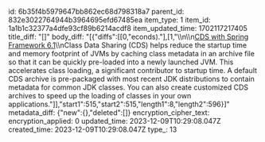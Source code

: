 id: 6b35f4b5979647bb862ec68d798318a7
parent_id: 832e3022764944b3964695efd67485ea
item_type: 1
item_id: 1a1b1c32377a4dfe93cf89b6214acdf8
item_updated_time: 1702117217405
title_diff: "[]"
body_diff: "[{\"diffs\":[[0,\"econds).\"],[1,\"\\\n\\\n[CDS with Spring Framework 6.1](https://spring.io/blog/2023/12/04/cds-with-spring-framework-6-1)\\\nClass Data Sharing (CDS) helps reduce the startup time and memory footprint of JVMs by caching class metadata in an archive file so that it can be quickly pre-loaded into a newly launched JVM. This accelerates class loading, a significant contributor to startup time. A default CDS archive is pre-packaged with most recent JDK distributions to contain metadata for common JDK classes. You can also create customized CDS archives to speed up the loading of classes in your own applications.\"]],\"start1\":515,\"start2\":515,\"length1\":8,\"length2\":596}]"
metadata_diff: {"new":{},"deleted":[]}
encryption_cipher_text: 
encryption_applied: 0
updated_time: 2023-12-09T10:29:08.047Z
created_time: 2023-12-09T10:29:08.047Z
type_: 13
